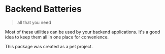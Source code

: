 # Backend Batteries
> all that you need

Most of these utilities can be used by your backend applications.
It's a good idea to keep them all in one place for convenience.

This package was created as a pet project.
